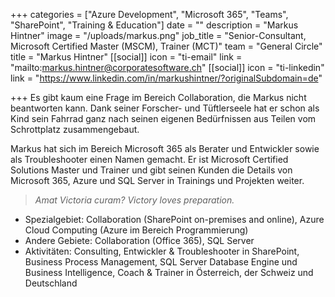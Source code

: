 +++
categories = ["Azure Development", "Microsoft 365", "Teams", "SharePoint", "Training & Education"]
date = ""
description = "Markus Hintner"
image = "/uploads/markus.png"
job_title = "Senior-Consultant, Microsoft Certified Master (MSCM), Trainer (MCT)"
team = "General Circle"
title = "Markus Hintner"
[[social]]
icon = "ti-email"
link = "mailto:markus.hintner@corporatesoftware.ch"
[[social]]
icon = "ti-linkedin"
link = "https://www.linkedin.com/in/markushintner/?originalSubdomain=de"

+++
Es gibt kaum eine Frage im Bereich Collaboration, die Markus nicht beantworten kann. Dank seiner Forscher- und Tüftlerseele hat er schon als Kind sein Fahrrad ganz nach seinen eigenen Bedürfnissen aus Teilen vom Schrottplatz zusammengebaut.  

Markus hat sich im Bereich Microsoft 365 als Berater und Entwickler sowie als Troubleshooter einen Namen gemacht. Er ist Microsoft Certified Solutions Master und Trainer und gibt seinen Kunden die Details von Microsoft 365, Azure und SQL Server in Trainings und Projekten weiter.

> _Amat Victoria curam? Victory loves preparation._

* Spezialgebiet: Collaboration (SharePoint on-premises and online), Azure Cloud Computing (Azure im Bereich Programmierung)
* Andere Gebiete: Collaboration (Office 365), SQL Server
* Aktivitäten: Consulting, Entwickler & Troubleshooter in SharePoint, Business Process Management, SQL Server Database Engine und Business Intelligence, Coach & Trainer in Österreich, der Schweiz und Deutschland